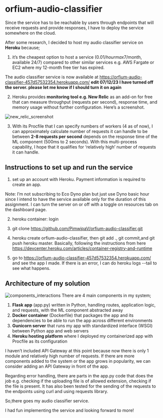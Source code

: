 # orfium-audio-classifier

Since the service has to be reachable by users through endpoints that will receive requests and provide responses, I have to deploy the service somewhere on the cloud.

After some research, I decided to host my audio classifier service on **Heroku** because;

1. it’s the cheapest option to host a service ($0.01/hour max$7/month, available 24/7) compared to other similar services e.g. AWS Fargate or EC2 where my 12-month free tier has expired.

The audio classifier service is now available at https://orfium-audio-classifier-457d57532354.herokuapp.com/
**edit 07/12/23 I have turned off the server. please let me know if I should turn it on again**

2. Heroku provides **monitoring tool e.g. New Relic** as an add-on for free that can measure throughput (requests per second), response time, and memory usage without further configuration. Here’s a screenshot.

![new_relic_screenshot](https://github.com/PimwipaV/orfium-audio-classifier/assets/36345485/dcef9a28-f2ba-49bc-8d19-5342fa9f5f6b)



3. With its Procfile that I can specify numbers of workers (4 as of now), I can approximately calculate number of requests it can handle to be between **2-8 requests per second** depends on the response time of the ML component (500ms to 2 seconds). With this multi-process capability, I hope that it qualifies for ‘relatively high’ number of requests it can handle.




## Instructions to set up and run the service 
1. set up an account with Heroku. Payment information is required to create an app.

Note: I’m not subscribing to Eco Dyno plan but just use Dyno basic hour since I intend to have the service available only for the duration of this assignment. I can turn the server on or off with a toggle on resources tab on the dashboard page.

2. heroku container: login

3. git clone https://github.com/PimwipaV/orfium-audio-classifier.git

4. heroku create orfium-audio-classifier, then git add ., git commit,and git push heroku master. Basically, following the instructions from here https://devcenter.heroku.com/articles/container-registry-and-runtime

5. go to https://orfium-audio-classifier-457d57532354.herokuapp.com/ and see the app I made. If there is an error, I can do heroku logs --tail to see what happens.


## Architecture of my solution
![components_interactions](https://github.com/PimwipaV/orfium-audio-classifier/assets/36345485/769f4872-c7ee-4058-9d65-c3c1dbcd794c)
There are 4 main components in my system;
1. **Flask app** (app.py) written in Python, handling routes, application logic, and requests, with the ML component abstracted away
2. **Docker container** (Dockerfile) that packages the app and its dependencies to be able to run the app across different environments
3. **Gunicorn server** that runs my app with standardized interface (WSGI) between Python app and web servers
4. **Heroku hosting platform** where I deployed my containerized app with Procfile as its configuration

I haven’t included API Gateway at this point because now there is only 1 module and relatively high number of requests. If there are more components added to the system or the app grows in popularity, we can consider adding an API Gateway in front of the app.

Regarding error handling, there are parts in the app.py code that does the job e.g. checking if the uploading file is of allowed extension, checking if the file is present. It has also been tested for the sending of the requests to the endpoints using curl and using requests library.

So,there goes my audio classifier service.

I had fun implementing the service and looking forward to more!
